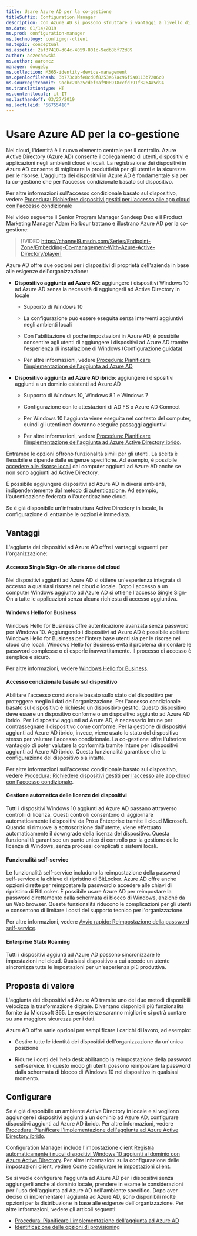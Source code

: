 ```yaml
---
title: Usare Azure AD per la co-gestione
titleSuffix: Configuration Manager
description: Con Azure AD si possono sfruttare i vantaggi a livello di produttività per gli utenti e di sicurezza per le risorse, sia per gli ambienti cloud che locali
ms.date: 01/14/2019
ms.prod: configuration-manager
ms.technology: configmgr-client
ms.topic: conceptual
ms.assetid: 2af37410-d04c-4059-801c-9edb8bf72d89
author: aczechowski
ms.author: aaroncz
manager: dougeby
ms.collection: M365-identity-device-management
ms.openlocfilehash: 3b773c0bfe8cd0f8253a67ac96f5a0113b7206c0
ms.sourcegitcommit: 9aebc20b25cdef0af908918ccfd791f3264a5d94
ms.translationtype: HT
ms.contentlocale: it-IT
ms.lasthandoff: 03/27/2019
ms.locfileid: "56755410"
---
```

# <a name="use-azure-ad-for-co-management"></a>Usare Azure AD per la co-gestione

Nel cloud, l'identità è il nuovo elemento centrale per il controllo. Azure Active Directory (Azure AD) consente il collegamento di utenti, dispositivi e applicazioni negli ambienti cloud e locali. La registrazione dei dispositivi in Azure AD consente di migliorare la produttività per gli utenti e la sicurezza per le risorse. L'aggiunta dei dispositivi in Azure AD è fondamentale sia per la co-gestione che per l'accesso condizionale basato sul dispositivo. 

Per altre informazioni sull'accesso condizionale basato sul dispositivo, vedere [Procedura: Richiedere dispositivi gestiti per l'accesso alle app cloud con l'accesso condizionale](https://docs.microsoft.com/azure/active-directory/conditional-access/require-managed-devices)

Nel video seguente il Senior Program Manager Sandeep Deo e il Product Marketing Manager Adam Harbour trattano e illustrano Azure AD per la co-gestione:

> [!VIDEO https://channel9.msdn.com/Series/Endpoint-Zone/Embedding-Co-management-With-Azure-Active-Directory/player]

Azure AD offre due opzioni per i dispositivi di proprietà dell'azienda in base alle esigenze dell'organizzazione:  

- **Dispositivo aggiunto ad Azure AD**: aggiungere i dispositivi Windows 10 ad Azure AD senza la necessità di aggiungerli ad Active Directory in locale  

    - Supporto di Windows 10

    - La configurazione può essere eseguita senza interventi aggiuntivi negli ambienti locali  

    - Con l'abilitazione di poche impostazioni in Azure AD, è possibile consentire agli utenti di aggiungere i dispositivi ad Azure AD tramite l'esperienza di installazione di Windows (Configurazione guidata)  

    - Per altre informazioni, vedere [Procedura: Pianificare l'implementazione dell'aggiunta ad Azure AD](https://docs.microsoft.com/azure/active-directory/devices/azureadjoin-plan)  

- **Dispositivo aggiunto ad Azure AD ibrido**: aggiungere i dispositivi aggiunti a un dominio esistenti ad Azure AD  

    - Supporto di Windows 10, Windows 8.1 e Windows 7

    - Configurazione con le attestazioni di AD FS o Azure AD Connect  

    - Per Windows 10 l'aggiunta viene eseguita nel contesto del computer, quindi gli utenti non dovranno eseguire passaggi aggiuntivi  

    - Per altre informazioni, vedere [Procedura: Pianificare l'implementazione dell'aggiunta ad Azure Active Directory ibrido](https://docs.microsoft.com/azure/active-directory/devices/hybrid-azuread-join-plan).  

Entrambe le opzioni offrono funzionalità simili per gli utenti. La scelta è flessibile e dipende dalle esigenze specifiche. Ad esempio, è possibile [accedere alle risorse locali](https://docs.microsoft.com/azure/active-directory/devices/azuread-join-sso) dai computer aggiunti ad Azure AD anche se non sono aggiunti ad Active Directory. 

È possibile aggiungere dispositivi ad Azure AD in diversi ambienti, indipendentemente dal [metodo di autenticazione](https://docs.microsoft.com/azure/security/azure-ad-choose-authn). Ad esempio, l'autenticazione federata o l'autenticazione cloud. 

Se è già disponibile un'infrastruttura Active Directory in locale, la configurazione di entrambe le opzioni è immediata. 



## <a name="benefits"></a>Vantaggi

L'aggiunta dei dispositivi ad Azure AD offre i vantaggi seguenti per l'organizzazione:

#### <a name="single-sign-on-to-cloud-resources"></a>Accesso Single Sign-On alle risorse del cloud
Nei dispositivi aggiunti ad Azure AD si ottiene un'esperienza integrata di accesso a qualsiasi risorsa nel cloud o locale. Dopo l'accesso a un computer Windows aggiunto ad Azure AD si ottiene l'accesso Single Sign-On a tutte le applicazioni senza alcuna richiesta di accesso aggiuntiva.  

#### <a name="windows-hello-for-business"></a>Windows Hello for Business
Windows Hello for Business offre autenticazione avanzata senza password per Windows 10. Aggiungendo i dispositivi ad Azure AD è possibile abilitare Windows Hello for Business per l'intera base utenti sia per le risorse nel cloud che locali. Windows Hello for Business evita il problema di ricordare le password complesse o di esporle inavvertitamente. Il processo di accesso è semplice e sicuro. 

Per altre informazioni, vedere [Windows Hello for Business](https://docs.microsoft.com/windows/security/identity-protection/hello-for-business/hello-identity-verification).  

#### <a name="device-based-conditional-access"></a>Accesso condizionale basato sul dispositivo
Abilitare l'accesso condizionale basato sullo stato del dispositivo per proteggere meglio i dati dell'organizzazione. Per l'accesso condizionale basato sul dispositivo è richiesto un dispositivo gestito. Questo dispositivo deve essere un dispositivo conforme o un dispositivo aggiunto ad Azure AD ibrido. Per i dispositivi aggiunti ad Azure AD, è necessario Intune per contrassegnare il dispositivo come conforme. Per la gestione di dispositivi aggiunti ad Azure AD ibrido, invece, viene usato lo stato del dispositivo stesso per valutare l'accesso condizionale. La co-gestione offre l'ulteriore vantaggio di poter valutare la conformità tramite Intune per i dispositivi aggiunti ad Azure AD ibrido. Questa funzionalità garantisce che la configurazione del dispositivo sia intatta. 

Per altre informazioni sull'accesso condizionale basato sul dispositivo, vedere [Procedura: Richiedere dispositivi gestiti per l'accesso alle app cloud con l'accesso condizionale](https://docs.microsoft.com/azure/active-directory/conditional-access/require-managed-devices).  

#### <a name="automatic-device-licensing"></a>Gestione automatica delle licenze dei dispositivi
Tutti i dispositivi Windows 10 aggiunti ad Azure AD passano attraverso controlli di licenza. Questi controlli consentono di aggiornare automaticamente i dispositivi da Pro a Enterprise tramite il cloud Microsoft. Quando si rimuove la sottoscrizione dall'utente, viene effettuato automaticamente il downgrade della licenza del dispositivo. Questa funzionalità garantisce un punto unico di controllo per la gestione delle licenze di Windows, senza processi complicati o sistemi locali.

#### <a name="self-service-functionality"></a>Funzionalità self-service
Le funzionalità self-service includono la reimpostazione della password self-service e la chiave di ripristino di BitLocker. Azure AD offre anche opzioni dirette per reimpostare la password o accedere alle chiavi di ripristino di BitLocker. È possibile usare Azure AD per reimpostare la password direttamente dalla schermata di blocco di Windows, anziché da un Web browser. Queste funzionalità riducono le complicazioni per gli utenti e consentono di limitare i costi del supporto tecnico per l'organizzazione.  

Per altre informazioni, vedere [Avvio rapido: Reimpostazione della password self-service](https://docs.microsoft.com/azure/active-directory/authentication/quickstart-sspr).

#### <a name="enterprise-state-roaming"></a>Enterprise State Roaming
Tutti i dispositivi aggiunti ad Azure AD possono sincronizzare le impostazioni nel cloud. Qualsiasi dispositivo a cui accede un utente sincronizza tutte le impostazioni per un'esperienza più produttiva.  



## <a name="value-proposition"></a>Proposta di valore

L'aggiunta dei dispositivi ad Azure AD tramite uno dei due metodi disponibili velocizza la trasformazione digitale. Diventano disponibili più funzionalità fornite da Microsoft 365. Le esperienze saranno migliori e si potrà contare su una maggiore sicurezza per i dati. 

Azure AD offre varie opzioni per semplificare i carichi di lavoro, ad esempio:

- Gestire tutte le identità dei dispositivi dell'organizzazione da un'unica posizione  

- Ridurre i costi dell'help desk abilitando la reimpostazione della password self-service. In questo modo gli utenti possono reimpostare la password dalla schermata di blocco di Windows 10 nel dispositivo in qualsiasi momento.  



## <a name="configure"></a>Configurare

Se è già disponibile un ambiente Active Directory in locale e si vogliono aggiungere i dispositivi aggiunti a un dominio ad Azure AD, configurare dispositivi aggiunti ad Azure AD ibrido. Per altre informazioni, vedere [Procedura: Pianificare l'implementazione dell'aggiunta ad Azure Active Directory ibrido](https://docs.microsoft.com/azure/active-directory/devices/hybrid-azuread-join-plan). 

Configuration Manager include l'impostazione client [Registra automaticamente i nuovi dispositivi Windows 10 aggiunti al dominio con Azure Active Directory](/sccm/core/clients/deploy/about-client-settings#automatically-register-new-windows-10-domain-joined-devices-with-azure-active-directory). Per altre informazioni sulla configurazione delle impostazioni client, vedere [Come configurare le impostazioni client](/sccm/core/clients/deploy/configure-client-settings).

Se si vuole configurare l'aggiunta ad Azure AD per i dispositivi senza aggiungerli anche al dominio locale, prendere in esame le considerazioni per l'uso dell'aggiunta ad Azure AD nell'ambiente specifico. Dopo aver deciso di implementare l'aggiunta ad Azure AD, sono disponibili molte opzioni per la distribuzione in base alle esigenze dell'organizzazione. Per altre informazioni, vedere gli articoli seguenti:
- [Procedura: Pianificare l'implementazione dell'aggiunta ad Azure AD](https://docs.microsoft.com/azure/active-directory/devices/azureadjoin-plan)  
- [Identificazione delle opzioni di provisioning](https://docs.microsoft.com/azure/active-directory/devices/azureadjoin-plan#understand-your-provisioning-options)  

